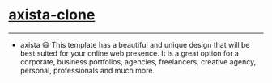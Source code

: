 # [axista-clone](https://www.awesomethemez.com/work/html5/axista/index.html)

---

- axista :smiley: This template has a beautiful and unique design that will be best suited for your online web presence. It is a great option for a corporate, business portfolios, agencies, freelancers, creative agency, personal, professionals and much more.

